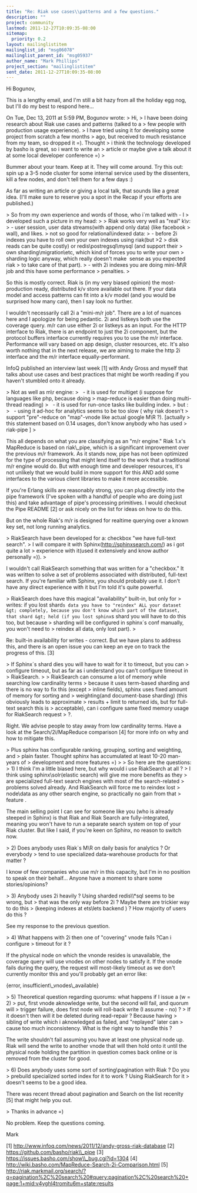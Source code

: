```yaml
---
title: "Re: Riak use cases\\patterns and a few questions."
description: ""
project: community
lastmod: 2011-12-27T10:09:35-08:00
sitemap:
  priority: 0.2
layout: mailinglistitem
mailinglist_id: "msg06078"
mailinglist_parent_id: "msg05937"
author_name: "Mark Phillips"
project_section: "mailinglistitem"
sent_date: 2011-12-27T10:09:35-08:00
---
```



Hi Bogunov,

This is a lengthy email, and I'm still a bit hazy from all the holiday
egg nog, but I'll do my best to respond here...

On Tue, Dec 13, 2011 at 5:59 PM, Bogunov  wrote:
&gt; Hi,
&gt; I have been doing research about Riak use cases and patterns (talked to a
&gt; few people with production usage experience).
&gt; I have tried using it for developing some project from scratch a few months
&gt; ago, but received to much resistance from my team, so dropped it =). Thought
&gt; i think the technology developed by basho is great, so i want to write an
&gt; article or maybe give a talk about it at some local developer conference =)
&gt;

Bummer about your team. Keep at it. They will come around. Try this
out: spin up a 3-5 node cluster for some internal service used by the
dissenters, kill a few nodes, and don't tell them for a few days :)

As far as writing an article or giving a local talk, that sounds like
a great idea. (I'll make sure to reserve you a spot in the Recap if
your efforts are published.)

&gt; So from my own experience and words of those, who i`m talked with - I
&gt; developed such a picture in my head:
&gt;
&gt; Riak works very well as "real" k\\v:
&gt; - user session, user data streams(with append only data) (like facebook
&gt; wall), and likes.
&gt; not so good for relational\\indexed data:
&gt; - before 2i indexes you have to roll own your own indexes using riak(but &gt;2
&gt; disk reads can be quite costly) or redis\\postregsql\\mysql (and support their
&gt; own sharding\\migration\\etc, which kind of forces you to write your own
&gt; sharding logic anyway, which really doesn't make  sense as you expected riak
&gt; to take care of that part).
&gt; - with 2i indexes you are doing mini-M\\R job and this have some performance
&gt; penalties.
&gt;

So this is mostly correct. Riak is (in my very biased opinion) the
most-production ready, distributed k/v store available out there. If
your data model and access patterns can fit into a k/v model (and you
would be surprised how many can), then I say look no further.

I wouldn't necessarily call 2i a "mini-m/r job". There are a lot of
nuances here and I apologize for being pedantic. 2i and listkeys both
use the coverage query. m/r can use either 2i or listkeys as an input.
For the HTTP interface to Riak, there is an endpoint to just the 2i
component, but the protocol buffers interface currently requires you
to use the m/r interface. Performance will vary based on app design,
cluster resources, etc. It's also worth nothing that in the next
release, we are aiming to make the http 2i interface and the m/r
interface equally-performant.

InfoQ published an interview last week [1] with Andy Gross and myself
that talks about use cases and best practices that might be worth
reading if you haven't stumbled onto it already.

&gt; Not as well as m\\r engine:
&gt;   - it is used for multiget (i suppose for languages like php, because doing
&gt; map-reduce is easier than doing multi-thread reading)
&gt;   - it is used for run-once tasks like building index.
&gt; but :
&gt;   - using it ad-hoc for analytics seems to be too slow ( why riak doesn't
&gt; support "pre"-reduce on "map"-vnode like actual google M\\R ?). [actually
&gt; this statement based on 0.14 usages, don't know anybody who has used
&gt; riak-pipe ]
&gt;

This all depends on what you are classifying as an "m/r engine." Riak
1.x's MapReduce is based on riak\\_pipe, which is a significant
improvement over the previous m/r framework. As it stands now, pipe
has not been optimized for the type of processing that might lend
itself to the work that a traditional m/r engine would do. But with
enough time and developer resources, it's not unlikely that we would
build in more support for this AND add some interfaces to the various
client libraries to make it more accessible.

If you're Erlang skills are reasonably strong, you can plug directly
into the pipe framework (I've spoken with a handful of people who are
doing just this) and take advantage of pipe's processing primitives. I
would checkout the Pipe README [2] or ask nicely on the list for ideas
on how to do this.

But on the whole Riak's m/r is designed for realtime querying over a
known key set, not long running analytics.

&gt; RiakSearch have been developed for a: checkbox "we have full-text search".
&gt; I will compare it with Sphinx(http://sphinxsearch.com/) as i got quite a lot
&gt; experience with it(used it extensively and know author personally =)).
&gt;

I wouldn't call RiakSearch something that was written for a
"checkbox." It was written to solve a set of problems associated with
distributed, full-text search. If you're familiar with Sphinx, you
should probably use it. I don't have any direct experience with it but
I'm told it's quite powerful.

&gt; RiakSearch does have this magical "availability" built-in, but only for
&gt; writes: if you lost shard`s data you have to "reindex" ALL your dataset
&gt; completely, because you don't know which part of the dataset, that shard
&gt; held (if you lost sphinx`s shard you will have to do this too, but because
&gt; sharding will be configured in sphinx`s conf manually, you won't need to
&gt; reindex all data, only lost part).
&gt;

Re: built-in availability for writes - correct. But we have plans to
address this, and there is an open issue you can keep an eye on to
track the progress of this. [3]

&gt; If Sphinx`s shard dies you will have to wait for it to timeout, but you can
&gt; configure timeout, but as far as i understand you can't configure timeout in
&gt; RiakSearch.
&gt;
&gt; RiakSearch can consume a lot of memory while searching low cardinality terms
&gt; because it uses term-based sharding and there is no way to fix this (except
&gt; inline fields), sphinx uses fixed amount of memory for sorting and
&gt; weighting(and document-base sharding) (this obviously leads to approximate
&gt; results + limit to returned ids, but for full-text search this is
&gt; acceptable), can i configure same fixed memory usage for RiakSearch request
&gt; ?.

Right. We advise people to stay away from low cardinality terms. Have
a look at the Search/2i/MapReduce comparison [4] for more info on why
and how to mitigate this.

&gt; Plus sphinx has configurable ranking, grouping, sorting and weighting, and
&gt; plain faster. Thought sphinx has accumulated at least 10-20 man-years of
&gt; development and more features =)
&gt;
&gt; So here are the questions:
&gt; 1) I think I'm a little biased here, but why would i use RiakSearch at all ?
&gt; I think using sphinx\\solr(elastic search) will give me more benefits as they
&gt; are specialized full-text search engines with most of the search-related
&gt; problems solved already. And RiakSearch will force me to reindex lost
&gt; node\\data as any other search engine, so practically no gain from that
&gt; feature .

The main selling point I can see for someone like you (who is already
steeped in Sphinx) is that Riak and Riak Search are fully-integrated,
meaning you won't have to run a separate search system on top of your
Riak cluster. But like I said, if you're keen on Sphinx, no reason to
switch now.

&gt; 2) Does anybody uses Riak`s M\\R on daily basis for analytics ? Or everybody
&gt; tend to use specialized data-warehouse products for that matter ?

I know of few companies who use m/r in this capacity, but I'm in no
position to speak on their behalf... Anyone have a moment to share
some stories/opinions?

&gt; 3) Anybody uses 2i heavily ? Using sharded redis\\\\*sql seems to be wrong, but
&gt; that was the only way before 2i ? Maybe there are trickier way to do this
&gt; (keeping indexes at ets\\lets backend ) ? How majority of users do this ?

See my response to the previous question.

&gt; 4) What happens with 2i then one of "covering" vnode fails ?Can i configure
&gt; timeout for it ?

If the physical node on which the vnonde resides is unavailable, the
coverage query will use vnodes on other nodes to satisfy it. If the
vnode fails during the query, the request will most-likely timeout as
we don't currently monitor this and you'll probably get an error like:

{error, insufficient\\_vnodes\\_available}

&gt; 5) Theoretical question regarding quorums: what happens if I issue a (w = 2)
&gt; put, first vnode aknowledge write, but the second will fail, and quorum will
&gt; trigger failure, does first node will roll-back write (I assume - no) ?
&gt; If it doesn't then will it be deleted during read-repair ? Because having
&gt; sibling of write which i aknowledged as failed, and "replayed" later can
&gt; cause too much inconsistency. What is the right way to handle this ?

The write shouldn't fail assuming you have at least one physical node
up. Riak will send the write to another vnode that will then hold onto
it until the physical node holding the partition in question comes
back online or is removed from the cluster for good.

&gt; 6) Does anybody uses some sort of sorting\\pagination with Riak ? Do you
&gt; prebuild specialized sorted index for it to work ? Using RiakSearch for it
&gt; doesn't seems to be a good idea.

There was recent thread about pagination and Search on the list
recenlty [5] that might help you out.

&gt; Thanks in advance =)

No problem. Keep the questions coming.

Mark

[1] http://www.infoq.com/news/2011/12/andy-gross-riak-database
[2] https://github.com/basho/riak\\_pipe
[3] https://issues.basho.com/show\\_bug.cgi?id=1304
[4] http://wiki.basho.com/MapReduce-Search-2i-Comparison.html
[5] 
http://riak.markmail.org/search/?q=pagination%2C%20search%20#query:pagination%2C%20search%20+page:1+mid:v4yghl4tromitu6m+state:results

